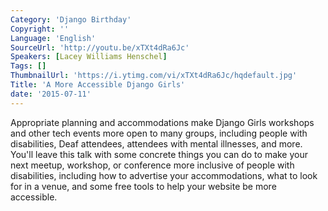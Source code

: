 ```yaml
---
Category: 'Django Birthday'
Copyright: ''
Language: 'English'
SourceUrl: 'http://youtu.be/xTXt4dRa6Jc'
Speakers: [Lacey Williams Henschel]
Tags: []
ThumbnailUrl: 'https://i.ytimg.com/vi/xTXt4dRa6Jc/hqdefault.jpg'
Title: 'A More Accessible Django Girls'
date: '2015-07-11'
---
```

Appropriate planning and accommodations make Django Girls workshops and other tech events more open to many groups, including people with disabilities, Deaf attendees, attendees with mental illnesses, and more. You'll leave this talk with some concrete things you can do to make your next meetup, workshop, or conference more inclusive of people with disabilities, including how to advertise your accommodations, what to look for in a venue, and some free tools to help your website be more accessible.
